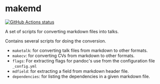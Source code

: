 # makemd

<p align="left">
  <a href="https://github.com/lawrennd/makemd"><img alt="GitHub Actions status" src="https://github.com/lawrennd/makemd/workflows/code-tests/badge.svg"></a>
</p>

A set of scripts for converting markdown files into talks.

Contains several scripts for doing the conversion.

* `maketalk`: for converting talk files from markdown to other formats.
* `makecv`: for converting CVs from markdown to other formats.
* `flags`: For extracting flags for pandoc's use from the configuration file `_config.yml`
* `mdfield`: for extracting a field from markdown header file.
* `dependencies`: for listing the dependencies in a given markdown file.
